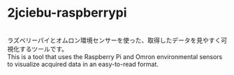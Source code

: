 # 2jciebu-raspberrypi
<br>
ラズベリーパイとオムロン環境センサーを使った、取得したデータを見やすく可視化するツールです。
<br>
This is a tool that uses the Raspberry Pi and Omron environmental sensors to visualize acquired data in an easy-to-read format.
<br><br><br><br>

